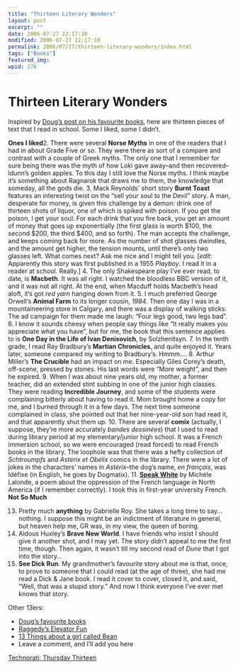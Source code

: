 ```yaml
---
title: "Thirteen Literary Wonders"
layout: post
excerpt: ""
date: 2006-07-27 22:17:10
modified: 2006-07-27 22:17:10
permalink: 2006/07/27/thirteen-literary-wonders/index.html
tags: ["Books"]
featured_img: 
wpid: 276
---
```


# Thirteen Literary Wonders

Inspired by [Doug’s post on his favourite books](http://ballsandwalnuts.com/?p=1112), here are thirteen pieces of text that I read in school. Some I liked, some I didn’t.

**Ones I liked**2. There were several **Norse Myths** in one of the readers that I had in about Grade Five or so. They were there as sort of a compare and contrast with a couple of Greek myths. The only one that I remember for sure being there was the myth of how Loki gave away–and then recovered–Idunn’s golden apples. To this day I still love the Norse myths. I think maybe it’s something about Ragnarok that draws me to them, the knowledge that someday, all the gods die.
3. Mack Reynolds’ short story **Burnt Toast** features an interesting twist on the “sell your soul to the Devil” story. A man, desperate for money, is given this challenge by a demon: drink one of thirteen shots of liquor, one of which is spiked with poison. If you get the poison, I get your soul. For each drink that you fire back, you get an amount of money that goes up exponentially (the first glass is worth $100, the second $200, the third $400, and so forth). The man accepts the challenge, and keeps coming back for more. As the number of shot glasses dwindles, and the amount get higher, the tension mounts, until there’s only two glasses left. What comes next? Ask me nice and I might tell you. \[*edit:* Apparently this story was first published in a 1955 *Playboy*. I read it in a reader at school. Really.\]
4. The only Shakespeare play I’ve ever read, to date, is **Macbeth**. It was all right. I watched the bloodless BBC version of it, and it was not all right. At the end, when Macduff holds Macbeth’s head aloft, it’s got *red yarn* hanging down from it.
5. I much preferred George Orwell’s **Animal Farm** to its longer cousin, *1984*. Then one day I was in a mountaineering store in Calgary, and there was a display of walking sticks. The ad campaign for them made me laugh: “Four legs good, two legs bad”.
6. I know it sounds cheesy when people say things like “It really makes you appreciate what you have”, but for me, the book that this sentence applies to is **One Day in the Life of Ivan Denisovich**, by Solzhenitsyn.
7. In the tenth grade, I read Ray Bradbury’s **Martian Chronicles**, and quite enjoyed it. Years later, someone compared my writing to Bradbury’s. Hmmm….
8. Arthur Miller’s **The Crucible** had an impact on me. Especially Giles Corey’s death, off-scene, pressed by stones. His last words were “More weight”, and then he expired.
9. When I was about nine years old, my mother, a former teacher, did an extended stint subbing in one of the junior high classes. They were reading **Incredible Journey**, and some of the students were complaining bitterly about having to read it. Mom brought home a copy for me, and I burned through it in a few days. The next time someone complained in class, she pointed out that her nine-year-old son had read it, and that apparently shut them up.
10. There are several **comix** (actually, I suppose, they’re more accurately *bandes dessinées*) that I used to read during library period at my elementary/junior high school. It was a French immersion school, so we were encouraged (read forced) to read French books in the library. The loophole was that there was a hefty collection of *Schtroumpfs* and *Astérix et Obélix* comics in the library. There were a lot of jokes in the characters’ names in *Astérix*–the dog’s name, *en français*, was Idéfixe (in English, he goes by Dogmatix).
11. **[Speak White](http://www.everything2.com/index.pl?node_id=738881)** by Michèle Lalonde, a poem about the oppression of the French language in North America (if I remember correctly). I took this in first-year university French.
**Not So Much**

13. Pretty much **anything** by Gabrielle Roy. She takes a long time to say… nothing. I suppose this might be an indictment of literature in general, but heaven help me, GR was, in my view, the queen of boring.
14. Aldous Huxley’s **Brave New World**. I have friends who insist I should give it another shot, and I may yet. The story didn’t appeal to me the first time, though. Then again, it wasn’t till my second read of *Dune* that I got into the story…
15. **See Dick Run**. My grandmother’s favourite story about me is that, once, to prove to someone that I could read (at the age of three), she had me read a Dick &amp; Jane book. I read it cover to cover, closed it, and said, “Well, that was a stupid story.” And now I think everyone I’ve ever met knows that story.

Other 13ers:

- [Doug’s favourite books](http://ballsandwalnuts.com/?p=1112)
- [Raggedy’s Elevator Fun](http://its-a-raggedy-life.blogspot.com/2006/07/thursday-thirteen-8th.html)
- [13 Things about a girl called Bean](http://buttercupandbean.blogspot.com/2006/07/thursday-thirteen.html)
- Leave a comment, and I’ll add you here

[Technorati: Thursday Thirteen](http://www.technorati.com/tags/thursday+thirteen)